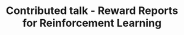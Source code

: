 ---
sequence_id: 7
speaker: Thomas Krendl Gilbert, Sarah Dean, Nathan O Lambert, Tom Zick, Aaron J Snoswell
title: Contributed talk  - Reward Reports for Reinforcement Learning  
time: 1145
#affil: 
#webpage: 
#abstract: The desire to build good systems in the face of complex societal effects requires a dynamic approach towards equity and access. Recent approaches to machine learning (ML) documentation have demonstrated the promise of discursive frameworks for deliberation about these complexities. However, these developments have been grounded in a static ML paradigm, leaving the role of feedback and post-deployment performance unexamined. Meanwhile, recent work in reinforcement learning design has shown that the effects of optimization objectives on the resultant system behavior can be wide-ranging and unpredictable. In this paper we sketch a framework for documenting deployed learning systems, which we call \textit{Reward Reports}.
---